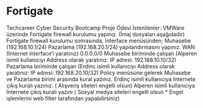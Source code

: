 # Fortigate
Techcareer Cyber Security Bootcamp Proje Ödevi
İstenilenler:
VMWare üzerinde Fortigate firewall kurulumu yapınız. (İmaj dosyaları aşağıdadır)
Fortigate firewall kurulumu sonrasında, Interface menüsünden;  Muhasebe (192.168.10.1/24)
Pazarlama (192.168.20.1/24)  yapılandırmasını yapınız.
WAN (Internet interface’i yaratınız) 0.0.0.0/0
Muhasebe biriminde çalışan (Alperen isimli kullanıcıyı Address olarak yaratınız: IP adresi:
192.168.10.10/32)
Pazarlama biriminde çalışan (Erdinc isimli kullanıcıyı Address olarak yaratınız: IP adresi:
192.168.20.10/32)
Policy menüsüne gelerek Muhasebe ve Pazarlama birimi arasında kural yazınız.
Erdinç isimli kullanıcıya Internete çıkış kuralı yazınız. ( Alışveriş siteleri engelli olsun)
Alperen isimli kullanıcıya Internete çıkış kuralı yazını ( Sosyal medya siteleri engelli olsun * Engel
işlemlerini web filter tarafından yapabilirsiniz)
